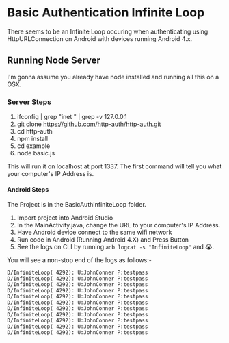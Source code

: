 # Basic Authentication Infinite Loop #

There seems to be an Infinite Loop occuring when authenticating using HttpURLConnection on Android with devices running Android 4.x.

## Running Node Server

I'm gonna assume you already have node installed and running all this on a OSX.

### Server Steps

1) ifconfig | grep "inet " | grep -v 127.0.0.1
2) git clone https://github.com/http-auth/http-auth.git
3) cd http-auth
4) npm install
5) cd example
6) node basic.js

This will run it on localhost at port 1337. The first command will tell you what your computer's IP Address is.

#### Android Steps

The Project is in the BasicAuthInfiniteLoop folder.

1) Import project into Android Studio
2) In the MainActivity.java, change the URL to your computer's IP Address.
3) Have Android device connect to the same wifi network
4) Run code in Android (Running Android 4.X) and Press Button
5) See the logs on CLI by running ```adb logcat -s "InfiniteLoop"``` and 😭.

You will see a non-stop end of the logs as follows:-
```
D/InfiniteLoop( 4292): U:JohnConner P:testpass
D/InfiniteLoop( 4292): U:JohnConner P:testpass
D/InfiniteLoop( 4292): U:JohnConner P:testpass
D/InfiniteLoop( 4292): U:JohnConner P:testpass
D/InfiniteLoop( 4292): U:JohnConner P:testpass
D/InfiniteLoop( 4292): U:JohnConner P:testpass
D/InfiniteLoop( 4292): U:JohnConner P:testpass
D/InfiniteLoop( 4292): U:JohnConner P:testpass
D/InfiniteLoop( 4292): U:JohnConner P:testpass
D/InfiniteLoop( 4292): U:JohnConner P:testpass
D/InfiniteLoop( 4292): U:JohnConner P:testpass
```